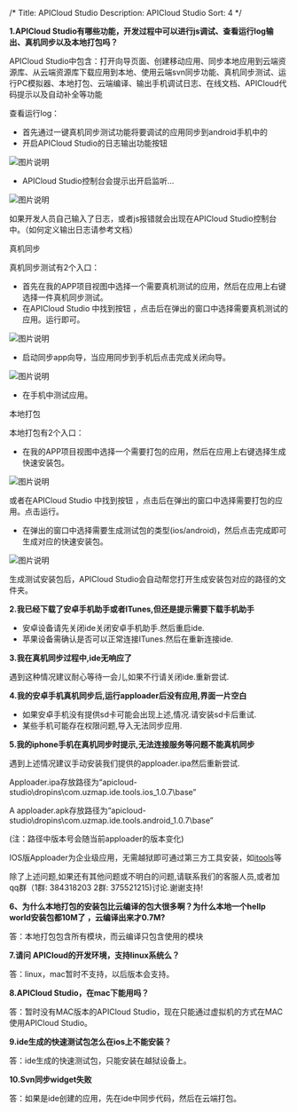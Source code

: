/*
Title: APICloud Studio
Description: APICloud Studio
Sort: 4
*/

**1.APICloud Studio有哪些功能，开发过程中可以进行js调试、查看运行log输出、真机同步以及本地打包吗？**<div id="5"></div>

APICloud Studio中包含：打开向导页面、创建移动应用、同步本地应用到云端资源库、从云端资源库下载应用到本地、使用云端svn同步功能、真机同步测试、运行PC模拟器、本地打包、云端编译、输出手机调试日志、在线文档、APICloud代码提示以及自动补全等功能

查看运行log：

- 首先通过一键真机同步测试功能将要调试的应用同步到android手机中的
- 开启APICloud Studio的日志输出功能按钮 

![图片说明](/img/docImage/167.png)

- APICloud Studio控制台会提示出开启监听…

![图片说明](/img/docImage/168.png)
 
如果开发人员自己输入了日志，或者js报错就会出现在APICloud Studio控制台中。（如何定义输出日志请参考文档）


真机同步

真机同步测试有2个入口：

- 首先在我的APP项目视图中选择一个需要真机测试的应用，然后在应用上右键选择一件真机同步测试。
- 在APICloud Studio 中找到按钮 ，点击后在弹出的窗口中选择需要真机测试的应用。运行即可。

![图片说明](/img/docImage/169.png)

- 启动同步app向导，当应用同步到手机后点击完成关闭向导。

![图片说明](/img/docImage/170.png)

- 在手机中测试应用。

本地打包

本地打包有2个入口：

- 在我的APP项目视图中选择一个需要打包的应用，然后在应用上右键选择生成快速安装包。

![图片说明](/img/docImage/171.png)
 
或者在APICloud Studio 中找到按钮 ，点击后在弹出的窗口中选择需要打包的应用。点击运行。

- 在弹出的窗口中选择需要生成测试包的类型(ios/android)，然后点击完成即可生成对应的快速安装包。

![图片说明](/img/docImage/172.png)
 
生成测试安装包后，APICloud Studio会自动帮您打开生成安装包对应的路径的文件夹。

**2.我已经下载了安卓手机助手或者ITunes,但还是提示需要下载手机助手**

- 安卓设备请先关闭ide关闭安卓手机助手.然后重启ide.
- 苹果设备需确认是否可以正常连接ITunes.然后在重新连接ide.

**3.我在真机同步过程中,ide无响应了**

遇到这种情况建议耐心等待一会儿,如果不行请关闭ide.重新尝试.

**4.我的安卓手机真机同步后,运行apploader后没有应用,界面一片空白**

- 如果安卓手机没有提供sd卡可能会出现上述,情况.请安装sd卡后重试.
- 某些手机可能存在权限问题,导入无法同步应用.

**5.我的iphone手机在真机同步时提示,无法连接服务等问题不能真机同步**

遇到上述情况建议手动安装我们提供的apploader.ipa然后重新尝试.

Apploader.ipa存放路径为“apicloud-studio\dropins\com.uzmap.ide.tools.ios_1.0.7\base”

A apploader.apk存放路径为“apicloud-studio\dropins\com.uzmap.ide.tools.android_1.0.7\base”

(注：路径中版本号会随当前apploader的版本变化)

IOS版Apploader为企业级应用，无需越狱即可通过第三方工具安装，如[itools](http://www.itools.cn/)等

除了上述问题,如果还有其他问题或不明白的问题,请联系我们的客服人员,或者加qq群（1群: 384318203    2群: 375521215)讨论.谢谢支持!

**6、为什么本地打包的安装包比云编译的包大很多啊？为什么本地一个hellp world安装包都10M了 ，云编译出来才0.7M?**

答：本地打包包含所有模块，而云编译只包含使用的模块


**7.请问 APICloud的开发环境，支持linux系统么？**

答：linux，mac暂时不支持，以后版本会支持。

**8.APICloud Studio，在mac下能用吗？**

答：暂时没有MAC版本的APICloud Studio，现在只能通过虚拟机的方式在MAC使用APICloud Studio。

**9.ide生成的快速测试包怎么在ios上不能安装？**
      
答：ide生成的快速测试包，只能安装在越狱设备上。

**10.Svn同步widget失败**

答：如果是ide创建的应用，先在ide中同步代码，然后在云端打包。

